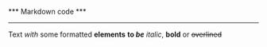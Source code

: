 ***  Markdown code ***
*********************

Text _with_ some formatted __elements__ **to _be_** *italic*, **bold** or ~~overlined~~
